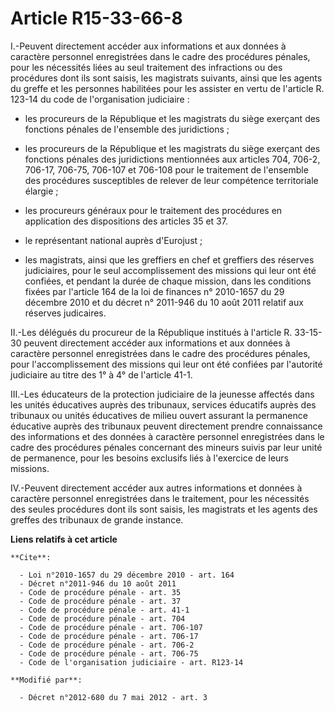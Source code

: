 # Article R15-33-66-8

I.-Peuvent directement accéder aux informations et aux données à caractère personnel enregistrées dans le cadre des
procédures pénales, pour les nécessités liées au seul traitement des infractions ou des procédures dont ils sont saisis, les
magistrats suivants, ainsi que les agents du greffe et les personnes habilitées pour les assister en vertu de l'article R.
123-14 du code de l'organisation judiciaire :

- les procureurs de la République et les magistrats du siège exerçant des fonctions pénales de l'ensemble des juridictions ;

- les procureurs de la République et les magistrats du siège exerçant des fonctions pénales des juridictions mentionnées aux
articles 704, 706-2, 706-17, 706-75, 706-107 et 706-108 pour le traitement de l'ensemble des procédures susceptibles de
relever de leur compétence territoriale élargie ;

- les procureurs généraux pour le traitement des procédures en application des dispositions des articles 35 et 37.

- le représentant national auprès d'Eurojust ;

- les magistrats, ainsi que les greffiers en chef et greffiers des réserves judiciaires, pour le seul accomplissement des
missions qui leur ont été confiées, et pendant la durée de chaque mission, dans les conditions fixées par l'article 164 de la
loi de finances n° 2010-1657 du 29 décembre 2010 et du décret n° 2011-946 du 10 août 2011 relatif aux réserves judicaires. 

II.-Les délégués du procureur de la République institués à l'article R. 33-15-30 peuvent directement accéder aux informations
et aux données à caractère personnel enregistrées dans le cadre des procédures pénales, pour l'accomplissement des missions
qui leur ont été confiées par l'autorité judiciaire au titre des 1° à 4° de l'article 41-1.

III.-Les éducateurs de la protection judiciaire de la jeunesse affectés dans les unités éducatives auprès des tribunaux,
services éducatifs auprès des tribunaux ou unités éducatives de milieu ouvert assurant la permanence éducative auprès des
tribunaux peuvent directement prendre connaissance des informations et des données à caractère personnel enregistrées dans le
cadre des procédures pénales concernant des mineurs suivis par leur unité de permanence, pour les besoins exclusifs liés à
l'exercice de leurs missions. 

IV.-Peuvent directement accéder aux autres informations et données à caractère personnel enregistrées dans le traitement,
pour les nécessités des seules procédures dont ils sont saisis, les magistrats et les agents des greffes des tribunaux de
grande instance.

**Liens relatifs à cet article**

	**Cite**:

	  - Loi n°2010-1657 du 29 décembre 2010 - art. 164
	  - Décret n°2011-946 du 10 août 2011
	  - Code de procédure pénale - art. 35
	  - Code de procédure pénale - art. 37
	  - Code de procédure pénale - art. 41-1
	  - Code de procédure pénale - art. 704
	  - Code de procédure pénale - art. 706-107
	  - Code de procédure pénale - art. 706-17
	  - Code de procédure pénale - art. 706-2
	  - Code de procédure pénale - art. 706-75
	  - Code de l'organisation judiciaire - art. R123-14

	**Modifié par**:

	  - Décret n°2012-680 du 7 mai 2012 - art. 3
